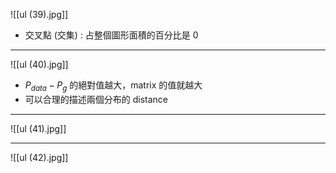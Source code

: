 ![[ul (39).jpg]]
* 交叉點 (交集) : 占整個圖形面積的百分比是 0

---
![[ul (40).jpg]]
* $P_{data} - P_g$ 的絕對值越大，matrix 的值就越大
* 可以合理的描述兩個分布的 distance

---
![[ul (41).jpg]]


---
![[ul (42).jpg]]